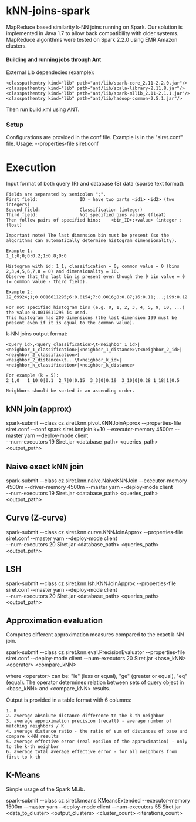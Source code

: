 # kNN-joins-spark
MapReduce based similarity k-NN joins running on Spark.
Our solution is implemented in Java 1.7 to allow back compatibility with older systems.
MapReduce algorithms were tested on Spark 2.2.0 using EMR Amazon clusters.



#### Building and running jobs through Ant ####

External Lib dependecies (example):

	<classpathentry kind="lib" path="ant/lib/spark-core_2.11-2.2.0.jar"/>
	<classpathentry kind="lib" path="ant/lib/scala-library-2.11.8.jar"/>
	<classpathentry kind="lib" path="ant/lib/spark-mllib_2.11-2.1.1.jar"/>
	<classpathentry kind="lib" path="ant/lib/hadoop-common-2.5.1.jar"/>
	
Then run build.xml using ANT.

### Setup ###

Configurations are provided in the conf file. Example is in the "siret.conf" file. Usage: --properties-file siret.conf




# Execution #

Input format of both query (R) and database (S) data (sparse text format):

	Fields are separated by semicolon ";".
	First field: 				ID - have two parts <id1>_<id2> (two integers)
	Second field: 				Classification (integer)
	Third field:				Not specified bins values (float)
	Then follow pairs of specified bins: 	<bin_ID>:<value> (integer : float)
	
	Important note! The last dimension bin must be present (so the algorithms can automatically determine histogram dimensionality).
	
	Example 1:
	1_1;0;0;0:0.2;1:0.8;9:0
	
	Histogram with id: 1_1; classification = 0; common value = 0 (bins 2,3,4,5,6,7,8 = 0) and dimensionality = 10.
	Observe that the last bin is present even though the 9 bin value = 0 (= common value - third field).
	
	Example 2:
	12_69924;1;0.0016611295;6:0.0154;7:0.0016;8:0.87;16:0.11;...;199:0.12
	
	For not specified histogram bins (e.g. 0, 1, 2, 3, 4, 5, 9, 10, ...) the value 0.0016611295 is used.
	This histogram has 200 dimensions (the last dimension 199 must be present even if it is equal to the common value).
	
	
	
k-NN joins output format:

	<query_id>,<query_classification>\t<neighbor_1_id>|<neighbor_1_classification>|<neighbor_1_distance>\t<neighbor_2_id>|<neighbor_2_classification>|<neighbor_2_distance>\t...\t<neighbor_k_id>|<neighbor_k_classification>|<neighbor_k_distance>
	
	For example (k = 5):
	2_1,0	1_10|0|0.1	2_7|0|0.15	3_3|0|0.19	3_10|0|0.28	1_18|1|0.5
	
	Neighbors should be sorted in an ascending order.


## kNN join (approx)

spark-submit --class cz.siret.knn.pivot.KNNJoinApprox --properties-file siret.conf --conf spark.siret.knnjoin.k=10 --executor-memory 4500m --master yarn --deploy-mode client \
	--num-executors 19 Siret.jar <database_path> <queries_path> <output_path>
	
## Naive exact kNN join 

spark-submit --class cz.siret.knn.naive.NaiveKNNJoin --executor-memory 4500m --driver-memory 4500m --master yarn --deploy-mode client \
	--num-executors 19 Siret.jar <database_path> <queries_path> <output_path> <k> <numberOfPartitions>
	
## Curve (Z-curve)

spark-submit --class cz.siret.knn.curve.KNNJoinApprox --properties-file siret.conf --master yarn --deploy-mode client \
	--num-executors 20 Siret.jar <database_path> <queries_path> <output_path>
	
## LSH

spark-submit --class cz.siret.knn.lsh.KNNJoinApprox --properties-file siret.conf --master yarn --deploy-mode client \
	--num-executors 20 Siret.jar <database_path> <queries_path> <output_path>

## Approximation evaluation
Computes different approximation measures compared to the exact k-NN join.

spark-submit --class cz.siret.knn.eval.PrecisionEvaluator --properties-file siret.conf --deploy-mode client --num-executors 20 Siret.jar <base_kNN> \<operator> <compare_kNN>

where \<operator> can be: "le" (less or equal), "ge" (greater or equal), "eq" (equal). The operator determines relation between sets of query object in <base_kNN> and <compare_kNN> results.

Output is provided in a table format with 6 columns:

	1. K
	2. average absolute distance difference to the k-th neighbor
	3. average approximation precision (recall) - average number of matching neighbors / K
	4. average distance ratio - the ratio of sum of distances of base and compare k-NN results
	5. average effective error (real epsilon of the approximation) - only to the k-th neighbor
	6. average total average effective error - for all neighbors from first to k-th


## K-Means
Simple usage of the Spark MLib.

spark-submit --class cz.siret.kmeans.KMeansExtended --executor-memory 1500m --master yarn --deploy-mode client --num-executors 55 Siret.jar <data_to_cluster> <output_clusters> <cluster_count> <iterations_count>


	
